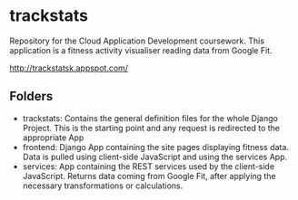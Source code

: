 # trackstats
Repository for the Cloud Application Development coursework. This application is a fitness activity visualiser reading data from Google Fit.

http://trackstatsk.appspot.com/

## Folders
* trackstats: Contains the general definition files for the whole Django Project. This is the starting point and any request is redirected to the appropriate App
* frontend: Django App containing the site pages displaying fitness data. Data is pulled using client-side JavaScript and using the services App.
* services: App containing the REST services used by the client-side JavaScript. Returns data coming from Google Fit, after applying the necessary transformations or calculations.
